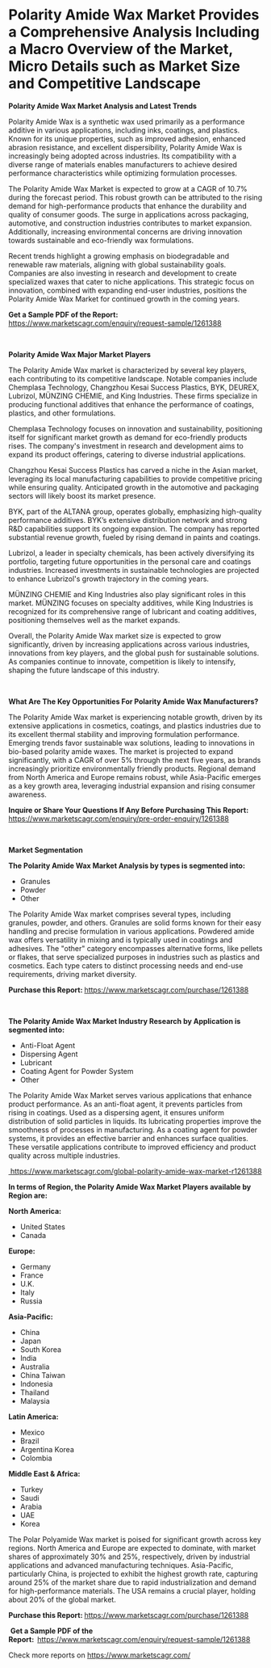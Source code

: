 <p><h1>Polarity Amide Wax Market Provides a Comprehensive Analysis Including a Macro Overview of the Market, Micro Details such as Market Size and Competitive Landscape</h1></p><p><strong>Polarity Amide Wax Market Analysis and Latest Trends</strong></p>
<p><p>Polarity Amide Wax is a synthetic wax used primarily as a performance additive in various applications, including inks, coatings, and plastics. Known for its unique properties, such as improved adhesion, enhanced abrasion resistance, and excellent dispersibility, Polarity Amide Wax is increasingly being adopted across industries. Its compatibility with a diverse range of materials enables manufacturers to achieve desired performance characteristics while optimizing formulation processes.</p><p>The Polarity Amide Wax Market is expected to grow at a CAGR of 10.7% during the forecast period. This robust growth can be attributed to the rising demand for high-performance products that enhance the durability and quality of consumer goods. The surge in applications across packaging, automotive, and construction industries contributes to market expansion. Additionally, increasing environmental concerns are driving innovation towards sustainable and eco-friendly wax formulations.</p><p>Recent trends highlight a growing emphasis on biodegradable and renewable raw materials, aligning with global sustainability goals. Companies are also investing in research and development to create specialized waxes that cater to niche applications. This strategic focus on innovation, combined with expanding end-user industries, positions the Polarity Amide Wax Market for continued growth in the coming years.</p></p>
<p><strong>Get a Sample PDF of the Report:&nbsp;</strong> <a href="https://www.marketscagr.com/enquiry/request-sample/1261388?utm_campaign=2236&utm_medium=2&utm_source=Github&utm_content=ia&utm_term=02022025&utm_id=polarity-amide-wax">https://www.marketscagr.com/enquiry/request-sample/1261388</a></p>
<p>&nbsp;</p>
<p><strong>Polarity Amide Wax Major Market Players</strong></p>
<p><p>The Polarity Amide Wax market is characterized by several key players, each contributing to its competitive landscape. Notable companies include Chemplasa Technology, Changzhou Kesai Success Plastics, BYK, DEUREX, Lubrizol, MÜNZING CHEMIE, and King Industries. These firms specialize in producing functional additives that enhance the performance of coatings, plastics, and other formulations.</p><p>Chemplasa Technology focuses on innovation and sustainability, positioning itself for significant market growth as demand for eco-friendly products rises. The company's investment in research and development aims to expand its product offerings, catering to diverse industrial applications.</p><p>Changzhou Kesai Success Plastics has carved a niche in the Asian market, leveraging its local manufacturing capabilities to provide competitive pricing while ensuring quality. Anticipated growth in the automotive and packaging sectors will likely boost its market presence.</p><p>BYK, part of the ALTANA group, operates globally, emphasizing high-quality performance additives. BYK’s extensive distribution network and strong R&D capabilities support its ongoing expansion. The company has reported substantial revenue growth, fueled by rising demand in paints and coatings.</p><p>Lubrizol, a leader in specialty chemicals, has been actively diversifying its portfolio, targeting future opportunities in the personal care and coatings industries. Increased investments in sustainable technologies are projected to enhance Lubrizol's growth trajectory in the coming years.</p><p>MÜNZING CHEMIE and King Industries also play significant roles in this market. MÜNZING focuses on specialty additives, while King Industries is recognized for its comprehensive range of lubricant and coating additives, positioning themselves well as the market expands.</p><p>Overall, the Polarity Amide Wax market size is expected to grow significantly, driven by increasing applications across various industries, innovations from key players, and the global push for sustainable solutions. As companies continue to innovate, competition is likely to intensify, shaping the future landscape of this industry.</p></p>
<p>&nbsp;</p>
<p><strong>What Are The Key Opportunities For Polarity Amide Wax Manufacturers?</strong></p>
<p><p>The Polarity Amide Wax market is experiencing notable growth, driven by its extensive applications in cosmetics, coatings, and plastics industries due to its excellent thermal stability and improving formulation performance. Emerging trends favor sustainable wax solutions, leading to innovations in bio-based polarity amide waxes. The market is projected to expand significantly, with a CAGR of over 5% through the next five years, as brands increasingly prioritize environmentally friendly products. Regional demand from North America and Europe remains robust, while Asia-Pacific emerges as a key growth area, leveraging industrial expansion and rising consumer awareness.</p></p>
<p><strong>Inquire or Share Your Questions If Any Before Purchasing This Report:</strong> <a href="https://www.marketscagr.com/enquiry/pre-order-enquiry/1261388?utm_campaign=2236&utm_medium=2&utm_source=Github&utm_content=ia&utm_term=02022025&utm_id=polarity-amide-wax">https://www.marketscagr.com/enquiry/pre-order-enquiry/1261388</a></p>
<p>&nbsp;</p>
<p><strong>Market Segmentation</strong></p>
<p><strong>The Polarity Amide Wax Market Analysis by types is segmented into:</strong></p>
<p><ul><li>Granules</li><li>Powder</li><li>Other</li></ul></p>
<p><p>The Polarity Amide Wax market comprises several types, including granules, powder, and others. Granules are solid forms known for their easy handling and precise formulation in various applications. Powdered amide wax offers versatility in mixing and is typically used in coatings and adhesives. The "other" category encompasses alternative forms, like pellets or flakes, that serve specialized purposes in industries such as plastics and cosmetics. Each type caters to distinct processing needs and end-use requirements, driving market diversity.</p></p>
<p><strong>Purchase this Report:&nbsp;</strong><a href="https://www.marketscagr.com/purchase/1261388?utm_campaign=2236&utm_medium=2&utm_source=Github&utm_content=ia&utm_term=02022025&utm_id=polarity-amide-wax">https://www.marketscagr.com/purchase/1261388</a></p>
<p>&nbsp;</p>
<p><strong>The Polarity Amide Wax Market Industry Research by Application is segmented into:</strong></p>
<p><ul><li>Anti-Float Agent</li><li>Dispersing Agent</li><li>Lubricant</li><li>Coating Agent for Powder System</li><li>Other</li></ul></p>
<p><p>The Polarity Amide Wax Market serves various applications that enhance product performance. As an anti-float agent, it prevents particles from rising in coatings. Used as a dispersing agent, it ensures uniform distribution of solid particles in liquids. Its lubricating properties improve the smoothness of processes in manufacturing. As a coating agent for powder systems, it provides an effective barrier and enhances surface qualities. These versatile applications contribute to improved efficiency and product quality across multiple industries.</p></p>
<p><a href="https://www.marketscagr.com/global-polarity-amide-wax-market-r1261388?utm_campaign=2236&utm_medium=2&utm_source=Github&utm_content=ia&utm_term=02022025&utm_id=polarity-amide-wax">&nbsp;https://www.marketscagr.com/global-polarity-amide-wax-market-r1261388</a></p>
<p><strong>In terms of Region, the Polarity Amide Wax Market Players available by Region are:</strong></p>
<p>
    <p> <strong> North America: </strong>
        <ul>
            <li>United States</li>
            <li>Canada</li>
        </ul>
        </p> 
    <p> <strong> Europe: </strong>
        <ul>
            <li>Germany</li>
            <li>France</li>
            <li>U.K.</li>
            <li>Italy</li>
            <li>Russia</li>
        </ul>
        </p> 
    <p> <strong> Asia-Pacific: </strong>
        <ul>
            <li>China</li>
            <li>Japan</li>
            <li>South Korea</li>
            <li>India</li>
            <li>Australia</li>
            <li>China Taiwan</li>
            <li>Indonesia</li>
            <li>Thailand</li>
            <li>Malaysia</li>
        </ul>
        </p> 
    <p> <strong> Latin America: </strong>
        <ul>
            <li>Mexico</li>
            <li>Brazil</li>
            <li>Argentina Korea</li>
            <li>Colombia</li>
        </ul>
        </p> 
    <p> <strong> Middle East & Africa: </strong>
        <ul>
            <li>Turkey</li>
            <li>Saudi</li>
            <li>Arabia</li>
            <li>UAE</li>
            <li>Korea</li>
        </ul>
    </p>
    </p>
<p><p>The Polar Polyamide Wax market is poised for significant growth across key regions. North America and Europe are expected to dominate, with market shares of approximately 30% and 25%, respectively, driven by industrial applications and advanced manufacturing techniques. Asia-Pacific, particularly China, is projected to exhibit the highest growth rate, capturing around 25% of the market share due to rapid industrialization and demand for high-performance materials. The USA remains a crucial player, holding about 20% of the global market.</p></p>
<p><strong>Purchase this Report: </strong><a href="https://www.marketscagr.com/purchase/1261388?utm_campaign=2236&utm_medium=2&utm_source=Github&utm_content=ia&utm_term=02022025&utm_id=polarity-amide-wax">https://www.marketscagr.com/purchase/1261388</a></p>
<p>&nbsp;<strong>Get a Sample PDF of the Report:&nbsp;&nbsp;</strong><a href="https://www.marketscagr.com/enquiry/request-sample/1261388?utm_campaign=2236&utm_medium=2&utm_source=Github&utm_content=ia&utm_term=02022025&utm_id=polarity-amide-wax">https://www.marketscagr.com/enquiry/request-sample/1261388</a></p>
<p><strong></strong></p>
<p>Check more reports on <a href="https://www.marketscagr.com/?utm_campaign=2236&utm_medium=2&utm_source=Github&utm_content=ia&utm_term=02022025&utm_id=polarity-amide-wax">https://www.marketscagr.com/</a></p>